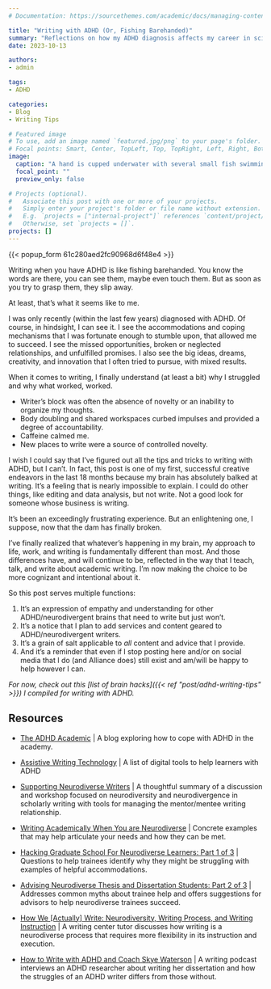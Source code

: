 ```yaml
---
# Documentation: https://sourcethemes.com/academic/docs/managing-content/

title: "Writing with ADHD (Or, Fishing Barehanded)"
summary: "Reflections on how my ADHD diagnosis affects my career in science writing."
date: 2023-10-13

authors: 
- admin

tags: 
- ADHD

categories: 
- Blog
- Writing Tips

# Featured image
# To use, add an image named `featured.jpg/png` to your page's folder.
# Focal points: Smart, Center, TopLeft, Top, TopRight, Left, Right, BottomLeft, Bottom, BottomRight.
image:
  caption: "A hand is cupped underwater with several small fish swimming above it. Image by [top pey](https://pixabay.com/users/toppeyjob-16025918/?utm_source=link-attribution&utm_medium=referral&utm_campaign=image&utm_content=7986788) from [Pixabay](https://pixabay.com//?utm_source=link-attribution&utm_medium=referral&utm_campaign=image&utm_content=7986788)"
  focal_point: ""
  preview_only: false

# Projects (optional).
#   Associate this post with one or more of your projects.
#   Simply enter your project's folder or file name without extension.
#   E.g. `projects = ["internal-project"]` references `content/project/deep-learning/index.md`.
#   Otherwise, set `projects = []`.
projects: []
---
```

{{< popup_form 61c280aed2fc90968d6f48e4 >}}

Writing when you have ADHD is like fishing barehanded. You know the words are there, you can see them, maybe even touch them. But as soon as you try to grasp them, they slip away.

At least, that’s what it seems like to me.

I was only recently (within the last few years) diagnosed with ADHD. Of course, in hindsight, I can see it. I see the accommodations and coping mechanisms that I was fortunate enough to stumble upon, that allowed me to succeed. I see the missed opportunities, broken or neglected relationships, and unfulfilled promises. I also see the big ideas, dreams, creativity, and innovation that I often tried to pursue, with mixed results.

When it comes to writing, I finally understand (at least a bit) why I struggled and why what worked, worked. 

- Writer’s block was often the absence of novelty or an inability to organize my thoughts. 
- Body doubling and shared workspaces curbed impulses and provided a degree of accountability. 
- Caffeine calmed me.
- New places to write were a source of controlled novelty. 

I wish I could say that I’ve figured out all the tips and tricks to writing with ADHD, but I can’t. In fact, this post is one of my first, successful creative endeavors in the last 18 months because my brain has absolutely balked at writing. It’s a feeling that is nearly impossible to explain. I could do other things, like editing and data analysis, but not write. Not a good look for someone whose business is writing.

It’s been an exceedingly frustrating experience. But an enlightening one, I suppose, now that the dam has finally broken. 

I’ve finally realized that whatever’s happening in my brain, my approach to life, work, and writing is fundamentally different than most. And those differences have, and will continue to be, reflected in the way that I teach, talk, and write about academic writing. I’m now making the choice to be more cognizant and intentional about it. 

So this post serves multiple functions: 
1. It’s an expression of empathy and understanding for other ADHD/neurodivergent brains that need to write but just won’t. 
1. It’s a notice that I plan to add services and content geared to ADHD/neurodivergent writers.
1. It’s a grain of salt applicable to *all* content and advice that I provide. 
1. And it’s a reminder that even if I stop posting here and/or on social media that I do (and Alliance does) still exist and am/will be happy to help however I can.

*For now, check out this [list of brain hacks]({{< ref "post/adhd-writing-tips" >}}) I compiled for writing with ADHD.*

## Resources

* [The ADHD Academic](https://theadhdacademic.weebly.com/) | A blog exploring how to cope with ADHD in the academy.

* [Assistive Writing Technology](https://www.additudemag.com/assistive-technology-writing-tools-for-students-with-adhd/) | A list of digital tools to help learners with ADHD

* [Supporting Neurodiverse Writers](https://www.helensword.com/helen-sword-blog/supporting-neurodiverse-writers) | A thoughtful summary of a discussion and workshop focused on neurodiversity and neurodivergence in scholarly writing with tools for managing the mentor/mentee writing relationship.

* [Writing Academically When You are Neurodiverse](https://academiccoach.info/blog/writing-academically-when-you-are-neurodiverse) | Concrete examples that may help articulate your needs and how they can be met.

* [Hacking Graduate School For Neurodiverse Learners: Part 1 of 3](https://scholarstudioblog.wordpress.com/2015/11/14/hacking-graduate-school-with-learning-differences/) | Questions to help trainees identify why they might be struggling with examples of helpful accommodations.

* [Advising Neurodiverse Thesis and Dissertation Students: Part 2 of 3](https://scholarstudioblog.wordpress.com/2015/11/15/working-with-neurodiverse-graduate-students-ideas-for-faculty/) | Addresses common myths about trainee help and offers suggestions for advisors to help neurodiverse trainees succeed.

* [How We [Actually] Write: Neurodiversity, Writing Process, and Writing Instruction](https://dept.writing.wisc.edu/blog/how-we-actually-write-neurodiversity-writing-process-and-writing-instruction/) | A writing center tutor discusses how writing is a neurodiverse process that requires more flexibility in its instruction and execution.

* [How to Write with ADHD and Coach Skye Waterson](https://open.spotify.com/episode/04jmbP9fPOh8Zatzp2BJbu?si=38509f5fdbdc4814) | A writing podcast interviews an ADHD researcher about writing her dissertation and how the struggles of an ADHD writer differs from those without.

